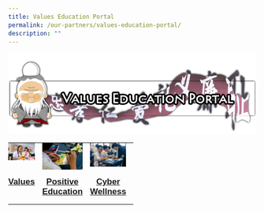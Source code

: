 ```yaml
---
title: Values Education Portal
permalink: /our-partners/values-education-portal/
description: ""
---
```

![values_logo3.png](/images/valueslogo3.png)  
  

<table style="margin-top: auto; margin-right: 0px !important; margin-bottom: auto; margin-left: auto; outline: 0px; padding: 0px; box-sizing: border-box; border-collapse: collapse; clear: both; border: 0px !important; table-layout: fixed; width: 700px; height: auto !important; color: rgb(0, 0, 0); font-family: Raleway, sans-serif; font-size: 17px; font-style: normal; font-variant-ligatures: normal; font-variant-caps: normal; font-weight: 400; letter-spacing: normal; orphans: 2; text-transform: none; white-space: normal; widows: 2; word-spacing: 0px; -webkit-text-stroke-width: 0px; text-decoration-thickness: initial; text-decoration-style: initial; text-decoration-color: initial; text-align: center;" class="ive_eobj_center ives_tab_kosong"><tbody style="margin: 0px; outline: 0px; padding: 0px; box-sizing: border-box;"><tr style="margin: 0px; outline: 0px; padding: 0px; box-sizing: border-box;"><td style="margin: 0px; outline: 0px; padding: 0px 15px 15px 0px; box-sizing: border-box; vertical-align: top; width: 60px;"><img style="margin: 0px 10px 0px 0px; outline: 0px; padding: 0px; box-sizing: border-box; float: left; cursor: pointer; max-width: 100%; height: auto !important;" class="ive_eobj_left ive_clickable" alt="00_Main01.jpg" src="/images/00_Main01.jpg"></td><td style="margin: 0px; outline: 0px; padding: 0px 15px 15px 0px; box-sizing: border-box; vertical-align: top; width: 60px;"><img style="margin: 0px 10px 0px 0px; outline: 0px; padding: 0px; box-sizing: border-box; float: left; cursor: pointer; max-width: 100%; height: auto !important;" class="ive_eobj_left ive_clickable" alt="00_Main02.jpg" src="/images/00_Main02.jpg"><br style="margin: 0px; outline: 0px; padding: 0px; box-sizing: border-box;"></td><td style="margin: 0px; outline: 0px; padding: 0px 15px 15px 0px; box-sizing: border-box; vertical-align: top; width: 60px;"><img style="margin: 0px 10px 0px 0px; outline: 0px; padding: 0px; box-sizing: border-box; float: left; cursor: pointer; max-width: 100%; height: auto !important;" class="ive_eobj_left ive_clickable" alt="00_Main03.jpg" src="/images/00_Main03.jpg"></td></tr><tr style="margin: 0px; outline: 0px; padding: 0px; box-sizing: border-box;"><td style="margin: 0px; outline: 0px; padding: 0px 15px 15px 0px; box-sizing: border-box; vertical-align: top; text-align: center; width: 60px;"><b style="margin: 0px; outline: 0px; padding: 0px; box-sizing: border-box;"><a style="margin: 0px; outline: 0px; padding: 0px; box-sizing: border-box; cursor: pointer;" target="" href="/our-partners/values-education-portal/values/">Values</a></b></td><td style="margin: 0px; outline: 0px; padding: 0px 15px 15px 0px; box-sizing: border-box; vertical-align: top; text-align: center; width: 60px;"><b style="margin: 0px; outline: 0px; padding: 0px; box-sizing: border-box;"><a style="margin: 0px; outline: 0px; padding: 0px; box-sizing: border-box; cursor: pointer;" target="" href="/our-partners/values-education-portal/positive-education/">Positive Education</a></b></td><td style="margin: 0px; outline: 0px; padding: 0px 15px 15px 0px; box-sizing: border-box; vertical-align: top; text-align: center; width: 60px;"><b style="margin: 0px; outline: 0px; padding: 0px; box-sizing: border-box;"><a style="margin: 0px; outline: 0px; padding: 0px; box-sizing: border-box; cursor: pointer;" target="" href="/our-partners/values-education-portal/cyber-wellness/">Cyber Wellness</a></b></td></tr></tbody></table>